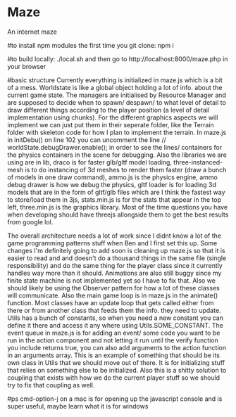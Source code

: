 # Maze
An internet maze

#to install npm modules the first time you git clone:
npm i

#to build locally:
./local.sh
and then go to http://localhost:8000/maze.php in your browser

#basic structure
Currently everything is initialized in maze.js which is a bit of a mess. Worldstate is like a global object holding a 
lot of info. about the current game state. The managers are initialised by Resource Manager and are supposed to decide 
when to spawn/ despawn/ to what level of detail to draw different things according to the player position (a level of 
detail implementation using chunks). For the different graphics aspects we will implement we can just put them in their 
seperate folder, like the Terrain folder with skeleton code for how I plan to implement the terrain. In maze.js in 
initDebu() on line 102 you can uncomment the line // worldState.debugDrawer.enable(); in order to see the lines/ 
containers for the physics containers in the scene for debugging. Also the libraries we are using are in lib, draco 
is for faster glb/gltf model loading, three-instanced-mesh is to do instancing of 3d meshes to render them faster 
(draw a bunch of models in one draw command), ammo.js is the physics engine, ammo debug drawer is how we debug the
physics, gltf loader is for loading 3d models that are in the form of gltf/glb files which are I think the fastest way
to store/load them in 3js, stats.min.js is for the stats that appear in the top left, three.min.js is the graphics
library. Most of the time questions you have when developing should have threejs allongside them to get the best 
results from google lol. 

The overall architecture needs a lot of work since I didnt know a lot of the game programming patterns stuff when 
Ben and I first set this up. Some changes I'm definitely going to add soon is cleaning up maze.js so that it is 
easier to read and and doesn't do a thousand things in the same file (single responsibility) and do the same thing
for the player class since it currently handles way more than it should. Animations are also still buggy since my 
finite state machine is not implemented yet so I have to fix that. Also we should likely be using the Observer pattern
for how a lot of these classes will communicate. Also the main game loop is in maze.js in the animate() function. 
Most classes have an update loop that gets called either from there or from another class that feeds them the info. 
they need to update. Utils has a bunch of constants, so when you need a new constant you can define it there and 
access it any where using Utils.SOME_CONSTANT. The event queue in maze.js is for adding an event/ some code you want 
to be run in the action component and not letting it run until the verify function you include returns true, you can 
also add arguments to the action function in an arguments array. This is an example of something that should be its 
own class in Utils that we should move out of there. It is for initializing stuff that relies on something else to
be initialized. Also this is a shitty solution to coupling that exists with how we do the current player stuff so 
we should try to fix that coupling as well. 

#ps cmd-option-j on a mac is for opening up the javascript console and is super useful, maybe learn what it is for windows


